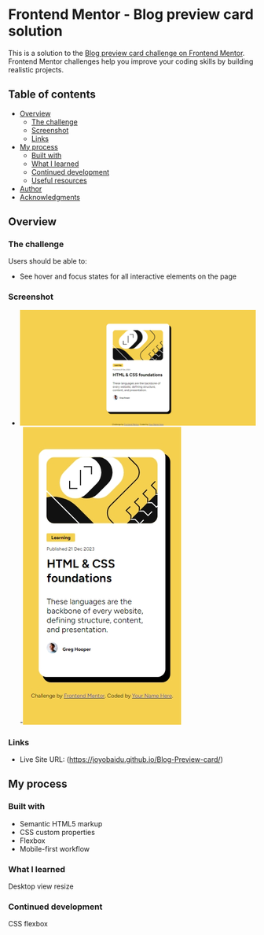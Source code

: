 # Frontend Mentor - Blog preview card solution

This is a solution to the [Blog preview card challenge on Frontend Mentor](https://www.frontendmentor.io/challenges/blog-preview-card-ckPaj01IcS). Frontend Mentor challenges help you improve your coding skills by building realistic projects. 

## Table of contents

- [Overview](#overview)
  - [The challenge](#the-challenge)
  - [Screenshot](#screenshot)
  - [Links](#links)
- [My process](#my-process)
  - [Built with](#built-with)
  - [What I learned](#what-i-learned)
  - [Continued development](#continued-development)
  - [Useful resources](#useful-resources)
- [Author](#author)
- [Acknowledgments](#acknowledgments)



## Overview

### The challenge

Users should be able to:

- See hover and focus states for all interactive elements on the page

### Screenshot

 - ![Desktop](image-3.png)
-![mobile view](image-2.png) 

### Links
- Live Site URL: (https://joyobaidu.github.io/Blog-Preview-card/)

## My process

### Built with

- Semantic HTML5 markup
- CSS custom properties
- Flexbox
- Mobile-first workflow


### What I learned

Desktop view resize

### Continued development
CSS flexbox





